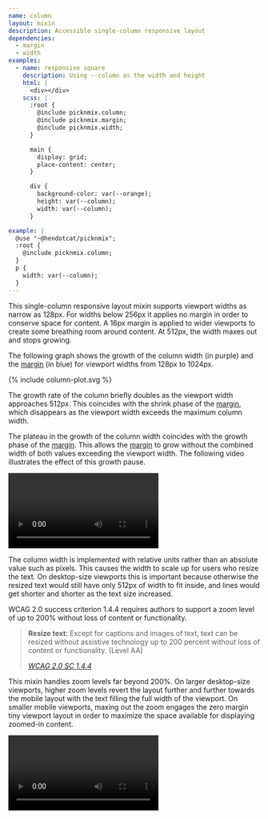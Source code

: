 ```yaml
---
name: column
layout: mixin
description: Accessible single-column responsive layout
dependencies:
  - margin
  - width
examples:
  - name: responsive square
    description: Using --column as the width and height
    html: |
      <div></div>
    scss: |
      :root {
        @include picknmix.column;
        @include picknmix.margin;
        @include picknmix.width;
      }

      main {
        display: grid;
        place-content: center;
      }

      div {
        background-color: var(--orange);
        height: var(--column);
        width: var(--column);
      }

example: |
  @use "~@hendotcat/picknmix";
  :root {
    @include picknmix.column;
  }
  p {
    width: var(--column);
  }
---
```


This single-column responsive layout mixin supports viewport widths as narrow
as 128px. For widths below 256px it applies no margin in order to conserve
space for content. A 16px margin is applied to wider viewports to create some
breathing room around content. At 512px, the width maxes out and stops growing.

The following graph shows the growth of the column width (in purple) and the
[margin] (in blue) for viewport widths from 128px to 1024px.

{% include column-plot.svg %}

The growth rate of the column briefly doubles as the viewport width approaches
512px. This coincides with the shrink phase of the [margin], which disappears as the viewport width exceeds the maximum column width.

The plateau in the growth of the column width coincides with the growth phase
of the [margin]. This allows the [margin] to grow without the combined width of
both values exceeding the viewport width. The following video illustrates the
effect of this growth pause.

<video
  autoplay
  controls
  loop
  src="/column/margin-pause.mp4"
  aria-label="The Google Chrome dev tools with a page containing a cyan box. As the page is widened, the box grows with it. Around 256px of width, the box briefly stops growing with the page width as a margin appears around it."
/>

The column width is implemented with relative units rather than an absolute
value such as pixels. This causes the width to scale up for users who resize
the text. On desktop-size viewports this is important because otherwise the
resized text would still have only 512px of width to fit inside, and lines
would get shorter and shorter as the text size increased.

WCAG 2.0 success criterion 1.4.4 requires authors to support a zoom level of up
to 200% without loss of content or functionality.

<blockquote>
  <p>
    <strong>Resize text</strong>: Except for captions and images of text, text
    can be resized without assistive technology up to 200 percent without loss
    of content or functionality. (Level AA)
  </p>
  <footer>
    <cite>
      <a href="https://www.w3.org/TR/UNDERSTANDING-WCAG20/visual-audio-contrast-scale.html">
        WCAG 2.0 SC 1.4.4
      </a>
    </cite>
  </footer>
</blockquote>

This mixin handles zoom levels far beyond 200%. On larger desktop-size
viewports, higher zoom levels revert the layout further and further towards the
mobile layout with the text filling the full width of the viewport. On smaller
mobile viewports, maxing out the zoom engages the zero margin tiny viewport
layout in order to maximize the space available for displaying zoomed-in content.

<video
  autoplay
  controls
  loop
  src="/column/mobile-zoom.mp4"
  aria-label="Mobile Safari with the text size controls enabled and a cyan box on the page. As the text size increases, the box grows. Eventually the margin around the box disappears and it occupies the full width of the page."
/>

[margin]: /margin
